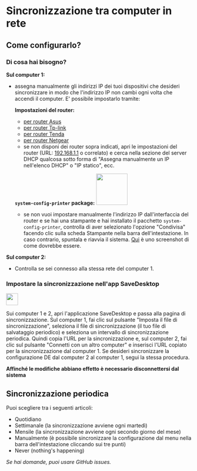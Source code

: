 # Sincronizzazione tra computer in rete
## Come configurarlo?
### Di cosa hai bisogno?
**Sul computer 1:**
- assegna manualmente gli indirizzi IP dei tuoi dispositivi che desideri sincronizzare in modo che l'indirizzo IP non cambi ogni volta che accendi il computer. E' possibile impostarlo tramite:

   **Impostazioni del router:**
   - [per router Asus](https://www.asus.com/support/FAQ/1000906/)
   - [per router Tp-link](https://www.tp-link.com/us/support/faq/170/)
   - [per router Tenda](https://www.tendacn.com/faq/3264.html)
   - [per router Netgear](https://kb.netgear.com/25722/How-do-I-reserve-an-IP-address-on-my-NETGEAR-router)
   - se non disponi dei router sopra indicati, apri le impostazioni del router (URL: [192.168.1.1](http://192.168.1.1) o correlato) e cerca nella sezione del server DHCP qualcosa sotto forma di "Assegna manualmente un IP nell'elenco DHCP" o "IP statico", ecc.
   
   **`system-config-printer` package:** <img src="https://github.com/vikdevelop/SaveDesktop/assets/83600218/ff4e742d-07e2-453f-8ace-b51b4f52d1dd" width="85">
   - se non vuoi impostare manualmente l'indirizzo IP dall'interfaccia del router e se hai una stampante e hai installato il pacchetto `system-config-printer`, controlla di aver selezionato l'opzione "Condivisa" facendo clic sulla scheda Stampante nella barra dell'intestazione. In caso contrario, spuntala e riavvia il sistema. [Qui](https://github-production-user-asset-6210df.s3.amazonaws.com/83600218/272054218-ff17c19b-98f5-41fe-8f34-40de275f0da4.png) è uno screenshot di come dovrebbe essere.

**Sul computer 2:**
- Controlla se sei connesso alla stessa rete del computer 1.

### Impostare la sincronizzazione nell'app SaveDesktop
<a href="https://www.youtube.com/watch?v=QccFR06oyXk"><img src="https://github.com/vikdevelop/SaveDesktop/assets/83600218/a4f8da24-7183-49e1-9a58-82092a42f124" height="32"></a>

Sui computer 1 e 2, apri l'applicazione SaveDesktop e passa alla pagina di sincronizzazione. Sul computer 1, fai clic sul pulsante "Imposta il file di sincronizzazione", seleziona il file di sincronizzazione (il tuo file di salvataggio periodico) e seleziona un intervallo di sincronizzazione periodica. Quindi copia l'URL per la sincronizzazione e, sul computer 2, fai clic sul pulsante "Connetti con un altro computer" e inserisci l'URL copiato per la sincronizzazione dal computer 1.
Se desideri sincronizzare la configurazione DE dal computer 2 al computer 1, segui la stessa procedura.

**Affinché le modifiche abbiano effetto è necessario disconnettersi dal sistema**

## Sincronizzazione periodica
Puoi scegliere tra i seguenti articoli:
- Quotidiano
- Settimanale (la sincronizzazione avviene ogni martedì)
- Mensile (la sincronizzazione avviene ogni secondo giorno del mese)
- Manualmente (è possibile sincronizzare la configurazione dal menu nella barra dell'intestazione cliccando sui tre punti)
- Never (nothing's happening)

_Se hai domande, puoi usare GitHub issues._
